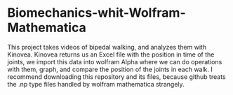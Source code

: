 # Biomechanics-whit-Wolfram-Mathematica
This project takes videos of bipedal walking, and analyzes them with Kinovea. Kinovea returns us an Excel file with the position in time of the joints, we import this data into wolfram Alpha where we can do operations with them, graph, and compare the position of the joints in each walk.
I recommend downloading this repository and its files, because github treats the .np type files handled by wolfram mathematica strangely.
